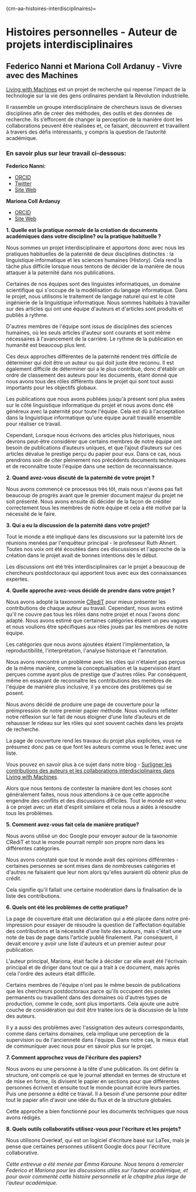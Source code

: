 (cm-aa-histoires-interdisciplinaires)=
# Histoires personnelles - Auteur de projets interdisciplinaires

## Federico Nanni et Mariona Coll Ardanuy - Vivre avec des Machines

[Living with Machines](https://livingwithmachines.ac.uk/) est un projet de recherche qui repense l'impact de la technologie sur la vie des gens ordinaires pendant la Révolution industrielle.

Il rassemble un groupe interdisciplinaire de chercheurs issus de diverses disciplines afin de créer des méthodes, des outils et des données de recherche. Ils s’efforcent de changer la perception de la manière dont les collaborations peuvent être réalisées et, ce faisant, découvrent et travaillent à travers des défis intéressants, y compris la question de l’autorité académique.

### En savoir plus sur leur travail ci-dessous:

**Federico Nanni:**
* [ORCID](https://orcid.org/0000-0003-2484-4331)
* [Twitter](https://twitter.com/f_nanni)
* [Site Web](https://github.com/fedenanni)

**Mariona Coll Ardanuy**
* [ORCID](http://orcid.org/0000-0001-8455-7196)
* [Site Web](https://github.com/mcollardanuy)

**1. Quelle est la pratique *normale* de la création de documents académiques dans votre discipline? ou la pratique habituelle ?**

Nous sommes un projet interdisciplinaire et apportons donc avec nous les pratiques habituelles de la paternité de deux disciplines distinctes : la linguistique informatique et les sciences humaines (History). Cela rend la tâche plus difficile lorsque nous tentons de décider de la manière de nous attaquer à la paternité dans nos publications.

Certaines de nos équipes sont des linguistes informatiques, un domaine scientifique qui s'occupe de la modélisation du langage informatique. Dans le projet, nous utilisons le traitement de langage naturel qui est le côté ingénierie de la linguistique informatique. Nous sommes habitués à travailler sur des articles qui ont une équipe d'auteurs et d'articles sont produits et publiés à rythme.

D'autres membres de l'équipe sont issus de disciplines des sciences humaines, où les seuls articles d'auteur sont courants et sont même nécessaires à l'avancement de la carrière. Le rythme de la publication en humanité est beaucoup plus lent.

Ces deux approches différentes de la paternité rendent très difficile de déterminer qui doit être un auteur ou qui doit juste être reconnu. Il est également difficile de déterminer qui a le plus contribué, donc d'établir un ordre de classement des auteurs pour les documents, étant donné que nous avons tous des rôles différents dans le projet qui sont tout aussi importants pour les objectifs globaux.

Les publications que nous avons publiées jusqu'à présent sont plus axées sur le côté linguistique informatique du projet et nous avons donc été généreux avec la paternité pour toute l'équipe. Cela est dû à l'acceptation dans la linguistique informatique qu'une équipe aurait travaillé ensemble pour réaliser ce travail.

Cependant, Lorsque nous écrivons des articles plus historiques, nous devrons peut-être considérer que certains membres de notre équipe ont besoin de publications d’auteurs uniques, et que l’ajout d’auteurs sur ces articles dévalue le prestige perçu du papier pour eux. Dans ce cas, nous prendrons soin de citer pleinement nos précédents documents techniques et de reconnaître toute l'équipe dans une section de reconnaissance.


**2. Quand avez-vous discuté de la paternité de votre projet ?**

Nous avons commencé ce processus très tôt, mais nous n'avons pas fait beaucoup de progrès avant que le premier document majeur du projet ne soit présenté. Nous avons ensuite dû décider de la façon de créditer correctement tous les membres de notre équipe et cela a été motivé par la nécessité de le faire.

**3. Qui a eu la discussion de la paternité dans votre projet?**

Tout le monde a été impliqué dans les discussions sur la paternité lors de réunions menées par l'enquêteur principal - le professeur Ruth Ahnert. Toutes nos voix ont été écoutées dans ces discussions et l'approche de la création dans le projet avait de bonnes intentions dès le début.

Les discussions ont été très interdisciplinaires car le projet a beaucoup de chercheurs postdoctoraux qui apportent tous avec eux des connaissances expertes.

**4. Quelle approche avez-vous décidé de prendre dans votre projet ?**

Nous avons adopté la taxonomie [CRediT](https://casrai.org/credit/) pour mieux présenter les contributions de chaque auteur au travail. Cependant, nous avons estimé qu'il ne couvre pas tous les rôles dans notre projet et nous l'avons donc adapté. Nous avons estimé que certaines catégories étaient un peu vagues et nous voulions être spécifiques aux rôles joués par les membres de notre équipe.

Les catégories que nous avons ajoutées étaient l'implémentation, la reproductibilité, l'interprétation, l'analyse historique et l'annotation.

Nous avons rencontré un problème avec les rôles qui n'étaient pas perçus de la même manière, comme la conceptualisation et la supervision étant perçues comme ayant plus de prestige que d'autres rôles. Par conséquent, même en essayant de reconnaître les contributions des membres de l'équipe de manière plus inclusive, il ya encore des problèmes qui se posent.

Nous avons décidé de produire une page de couverture pour la préimpression de notre premier papier méthode. Nous voulions refléter notre réflexion sur le fait de nous éloigner d’une liste d’auteurs et de rehausser le rideau sur les rôles qui sont souvent cachés dans les projets de recherche.

La page de couverture rend les travaux du projet plus explicites, vous ne présumez donc pas ce que font les auteurs comme vous le feriez avec une liste.

Vous pouvez en savoir plus à ce sujet dans notre blog - [Surligner les contributions des auteurs et les collaborations interdisciplinaires dans Living with Machines](https://livingwithmachines.ac.uk/highlighting-authors-contributions-and-interdisciplinary-collaborations-in-living-with-machines/).

Alors que nous tentons de contester la manière dont les choses sont généralement faites, nous nous attendions à ce que cette approche engendre des conflits et des discussions difficiles. Tout le monde est venu à ce projet avec un état d'esprit similaire et cela nous a aidés à résoudre tous les problèmes.

**5. Comment avez-vous fait cela de manière pratique?**

Nous avons utilisé un doc Google pour envoyer autour de la taxonomie CRediT et tout le monde pourrait remplir son propre nom dans les différentes catégories.

Nous avons constaté que tout le monde avait des opinions différentes - certaines personnes se sont mises dans de nombreuses catégories et d'autres ne faisaient que leur nom alors qu'elles auraient dû obtenir plus de crédit.

Cela signifie qu'il fallait une certaine modération dans la finalisation de la liste des contributions.

**6. Quels ont été les problèmes de cette pratique?**

La page de couverture était une déclaration qui a été placée dans notre pré-impression pour essayer de résoudre la question de l'affectation équitable des contributions et la nécessité d'une liste des auteurs, mais c'était une note de bas de page dans l'article publié finalement. Par conséquent, il devait encore y avoir une liste d'auteurs et un premier auteur pour publication.

L'auteur principal, Mariona, était facile à décider car elle avait été l'écrivain principal et de diriger dans tout ce qui a trait à ce document, mais après cela l'ordre des auteurs était difficile.

Certains membres de l'équipe n'ont pas le même besoin de publications que les chercheurs postdoctoraux parce qu'ils occupent des postes permanents ou travaillent dans des domaines où d'autres types de production, comme le code, sont plus importants. Cela ajoute une autre couche de considération qui doit être traitée lors de la discussion de la liste des auteurs.

Il y a aussi des problèmes avec l'assignation des auteurs correspondants, comme dans certains domaines, cela implique une perception de la supervision ou de l'ancienneté dans l'équipe. Dans notre cas, le mieux était de communiquer avec nous pour en savoir plus sur le projet.

**7. Comment approchez vous de l'écriture des papiers?**

Nous avons eu une personne à la tête d'une publication. Ils ont défini la structure, ont compris ce que le journal attendait en termes de structure et de mise en forme, ils divisent le papier en sections pour que différentes personnes écrivent et ensuite tout le monde pourrait écrire leurs parties. Puis une personne a édité ce travail. Il a besoin d'une personne pour éditer tout le papier afin d'avoir une idée du flux et de la structure globales.

Cette approche a bien fonctionné pour les documents techniques que nous avons rédigés.

**8. Quels outils collaboratifs utilisez-vous pour l'écriture et les projets?**

Nous utilisons Overleaf, qui est un logiciel d'écriture basé sur LaTex, mais je pense que certaines personnes utilisent Google docs pour l'écriture collaborative.

*Cette entrevue a été menée par Emma Karoune. Nous tenons à remercier Federico et Mariona pour les discussions utiles sur l’auteur académique, et pour avoir commenté cette histoire personnelle et le chapitre plus large de l’auteur académique.*
